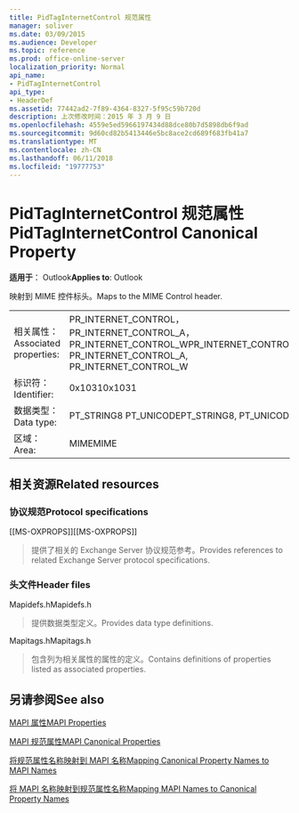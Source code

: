 ```yaml
---
title: PidTagInternetControl 规范属性
manager: soliver
ms.date: 03/09/2015
ms.audience: Developer
ms.topic: reference
ms.prod: office-online-server
localization_priority: Normal
api_name:
- PidTagInternetControl
api_type:
- HeaderDef
ms.assetid: 77442ad2-7f89-4364-8327-5f95c59b720d
description: 上次修改时间：2015 年 3 月 9 日
ms.openlocfilehash: 4559e5ed5966197434d88dce80b7d5898db6f9ad
ms.sourcegitcommit: 9d60cd82b5413446e5bc8ace2cd689f683fb41a7
ms.translationtype: MT
ms.contentlocale: zh-CN
ms.lasthandoff: 06/11/2018
ms.locfileid: "19777753"
---
```

# <a name="pidtaginternetcontrol-canonical-property"></a><span data-ttu-id="1bbc4-103">PidTagInternetControl 规范属性</span><span class="sxs-lookup"><span data-stu-id="1bbc4-103">PidTagInternetControl Canonical Property</span></span>

  
  
<span data-ttu-id="1bbc4-104">**适用于**： Outlook</span><span class="sxs-lookup"><span data-stu-id="1bbc4-104">**Applies to**: Outlook</span></span> 
  
<span data-ttu-id="1bbc4-105">映射到 MIME 控件标头。</span><span class="sxs-lookup"><span data-stu-id="1bbc4-105">Maps to the MIME Control header.</span></span>
  
|||
|:-----|:-----|
|<span data-ttu-id="1bbc4-106">相关属性：</span><span class="sxs-lookup"><span data-stu-id="1bbc4-106">Associated properties:</span></span>  <br/> |<span data-ttu-id="1bbc4-107">PR_INTERNET_CONTROL，PR_INTERNET_CONTROL_A，PR_INTERNET_CONTROL_W</span><span class="sxs-lookup"><span data-stu-id="1bbc4-107">PR_INTERNET_CONTROL, PR_INTERNET_CONTROL_A, PR_INTERNET_CONTROL_W</span></span>  <br/> |
|<span data-ttu-id="1bbc4-108">标识符：</span><span class="sxs-lookup"><span data-stu-id="1bbc4-108">Identifier:</span></span>  <br/> |<span data-ttu-id="1bbc4-109">0x1031</span><span class="sxs-lookup"><span data-stu-id="1bbc4-109">0x1031</span></span>  <br/> |
|<span data-ttu-id="1bbc4-110">数据类型：</span><span class="sxs-lookup"><span data-stu-id="1bbc4-110">Data type:</span></span>  <br/> |<span data-ttu-id="1bbc4-111">PT_STRING8 PT_UNICODE</span><span class="sxs-lookup"><span data-stu-id="1bbc4-111">PT_STRING8, PT_UNICODE</span></span>  <br/> |
|<span data-ttu-id="1bbc4-112">区域：</span><span class="sxs-lookup"><span data-stu-id="1bbc4-112">Area:</span></span>  <br/> |<span data-ttu-id="1bbc4-113">MIME</span><span class="sxs-lookup"><span data-stu-id="1bbc4-113">MIME</span></span>  <br/> |
   
## <a name="related-resources"></a><span data-ttu-id="1bbc4-114">相关资源</span><span class="sxs-lookup"><span data-stu-id="1bbc4-114">Related resources</span></span>

### <a name="protocol-specifications"></a><span data-ttu-id="1bbc4-115">协议规范</span><span class="sxs-lookup"><span data-stu-id="1bbc4-115">Protocol specifications</span></span>

<span data-ttu-id="1bbc4-116">[[MS-OXPROPS]]</span><span class="sxs-lookup"><span data-stu-id="1bbc4-116">[[MS-OXPROPS]]</span></span> 
  
> <span data-ttu-id="1bbc4-117">提供了相关的 Exchange Server 协议规范参考。</span><span class="sxs-lookup"><span data-stu-id="1bbc4-117">Provides references to related Exchange Server protocol specifications.</span></span>
    
### <a name="header-files"></a><span data-ttu-id="1bbc4-118">头文件</span><span class="sxs-lookup"><span data-stu-id="1bbc4-118">Header files</span></span>

<span data-ttu-id="1bbc4-119">Mapidefs.h</span><span class="sxs-lookup"><span data-stu-id="1bbc4-119">Mapidefs.h</span></span>
  
> <span data-ttu-id="1bbc4-120">提供数据类型定义。</span><span class="sxs-lookup"><span data-stu-id="1bbc4-120">Provides data type definitions.</span></span>
    
<span data-ttu-id="1bbc4-121">Mapitags.h</span><span class="sxs-lookup"><span data-stu-id="1bbc4-121">Mapitags.h</span></span>
  
> <span data-ttu-id="1bbc4-122">包含列为相关属性的属性的定义。</span><span class="sxs-lookup"><span data-stu-id="1bbc4-122">Contains definitions of properties listed as associated properties.</span></span>
    
## <a name="see-also"></a><span data-ttu-id="1bbc4-123">另请参阅</span><span class="sxs-lookup"><span data-stu-id="1bbc4-123">See also</span></span>



[<span data-ttu-id="1bbc4-124">MAPI 属性</span><span class="sxs-lookup"><span data-stu-id="1bbc4-124">MAPI Properties</span></span>](mapi-properties.md)
  
[<span data-ttu-id="1bbc4-125">MAPI 规范属性</span><span class="sxs-lookup"><span data-stu-id="1bbc4-125">MAPI Canonical Properties</span></span>](mapi-canonical-properties.md)
  
[<span data-ttu-id="1bbc4-126">将规范属性名称映射到 MAPI 名称</span><span class="sxs-lookup"><span data-stu-id="1bbc4-126">Mapping Canonical Property Names to MAPI Names</span></span>](mapping-canonical-property-names-to-mapi-names.md)
  
[<span data-ttu-id="1bbc4-127">将 MAPI 名称映射到规范属性名称</span><span class="sxs-lookup"><span data-stu-id="1bbc4-127">Mapping MAPI Names to Canonical Property Names</span></span>](mapping-mapi-names-to-canonical-property-names.md)


